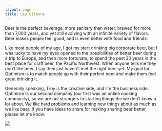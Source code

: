 ```yaml
---
layout: page
title: Gay Gilmore
---
```


Beer is the perfect beverage:  more sanitary than water, brewed for more than 7,000 years, and yet still evolving with an infinite variety of flavors.  Beer makes people feel good, and is even better with food and friends.  

Like most people of my age, I got my start drinking big corporate beer, but I was lucky to have my eyes opened to the possibilities of better beer during a trip to Europe, and then more fortunate, to spend the past 20 years in the best place for craft beer, the Pacific Northwest.   When anyone tells me they don’t like beer, I say they just haven't met the right beer yet. My goal for Optimism is to match people up with their perfect beer and make them feel great drinking it.  

Generally speaking, Troy is the creative side, and I’m the business side.  Optimism is our second company (our first was an online cooking community), so we are not strangers to starting things the we don’t know a lot about.  We like hard problems and learning new things about as much as we like beer.   If you have ideas to share for making sharing beer better, please let me know.  

![](http://farm4.staticflickr.com/3674/9572499665_4880e3754f.jpg)
